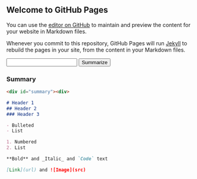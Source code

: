 ## Welcome to GitHub Pages

<script src="https://code.jquery.com/jquery-3.2.1.min.js"></script>
<script src="summarize.js"></script>

You can use the [editor on GitHub](https://github.com/nathan9sanders/academic-text-summarizer/edit/master/README.md) to maintain and preview the content for your website in Markdown files.

Whenever you commit to this repository, GitHub Pages will run [Jekyll](https://jekyllrb.com/) to rebuild the pages in your site, from the content in your Markdown files.

<div id="text-input">
  <input id="text-box" type="text">
  <input id="submit-text" type="submit" value="Summarize">
</div>

### Summary
```markdown
<div id="summary"><div>

# Header 1
## Header 2
### Header 3

- Bulleted
- List

1. Numbered
2. List

**Bold** and _Italic_ and `Code` text

[Link](url) and ![Image](src)
```
